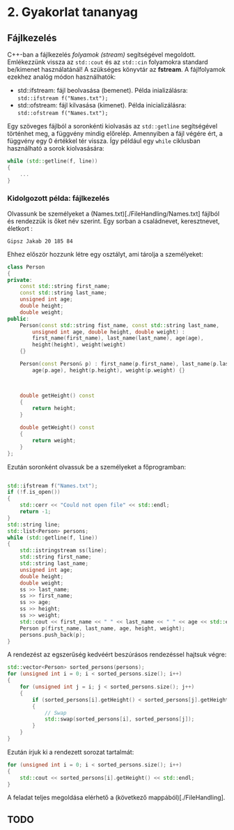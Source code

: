 # 2. Gyakorlat tananyag

## Fájlkezelés
C++-ban a fájlkezelés _folyamok (stream)_ segítségével megoldott. Emlékezzünk vissza az ```std::cout``` és az ```std::cin```  folyamokra standard be/kimenet használatánál! A szükséges könyvtár az __fstream__. A fájlfolyamok ezekhez analóg módon használhatók:
- std::ifstream: fájl beolvasása (bemenet). Példa inializálásra: ```std::ifstream f("Names.txt");```
- std::ofstream: fájl kilvasása (kimenet). Példa inicializálásra: ```std::ofstream f("Names.txt");```

Egy szöveges fájlból a soronkénti kiolvasás az ```std::getline``` segítségével történhet meg, a függvény mindig előrelép. Amennyiben a fájl végére ért, a függvény egy 0 értékkel tér vissza. Így például egy ```while``` ciklusban használható a sorok kiolvasására:
```C++
while (std::getline(f, line))
{
    ...
}
```

### Kidolgozott példa: fájlkezelés
Olvassunk be személyeket a (Names.txt)[./FileHandling/Names.txt] fájlból és rendezzük is őket név szerint. Egy sorban a családnevet, keresztnevet, életkort  :
```
Gipsz Jakab 20 185 84
```
Ehhez először hozzunk létre egy osztályt, ami tárolja a személyeket:
```C++
class Person
{
private:
	const std::string first_name;
	const std::string last_name;
	unsigned int age;
	double height;
	double weight;
public:
	Person(const std::string fist_name, const std::string last_name, 
		unsigned int age, double height, double weight) :
		first_name(first_name), last_name(last_name), age(age),
		height(height), weight(weight)
	{}

	Person(const Person& p) : first_name(p.first_name), last_name(p.last_name),
		age(p.age), height(p.height), weight(p.weight) {}

	

	double getHeight() const
	{
		return height;
	}

	double getWeight() const
	{
		return weight;
	}
};
```
Ezután soronként olvassuk be a személyeket a főprogramban:
```C++

std::ifstream f("Names.txt");
if (!f.is_open())
{
    std::cerr << "Could not open file" << std::endl;
    return -1;
}
std::string line;
std::list<Person> persons;
while (std::getline(f, line))
{
    std::istringstream ss(line);
    std::string first_name;
    std::string last_name;
    unsigned int age;
    double height;
    double weight;
    ss >> last_name; 
    ss >> first_name;		
    ss >> age;
    ss >> height;
    ss >> weight;
    std::cout << first_name << " " << last_name << " " << age << std::endl;
    Person p(first_name, last_name, age, height, weight);
    persons.push_back(p);
}
```
A rendezést az egszerűség kedvéért beszúrásos rendezéssel hajtsuk végre:
```C++
std::vector<Person> sorted_persons(persons);
for (unsigned int i = 0; i < sorted_persons.size(); i++)
{
    for (unsigned int j = i; j < sorted_persons.size(); j++)
    {
        if (sorted_persons[i].getHeight() < sorted_persons[j].getHeight())
        {
            // Swap
            std::swap(sorted_persons[i], sorted_persons[j]);
        }
    }
}
```
Ezután írjuk ki a rendezett sorozat tartalmát:
```C++
for (unsigned int i = 0; i < sorted_persons.size(); i++)
{
    std::cout << sorted_persons[i].getHeight() << std::endl;
}
```

A feladat teljes megoldása elérhető a (következő mappából)[./FileHandling].

## TODO